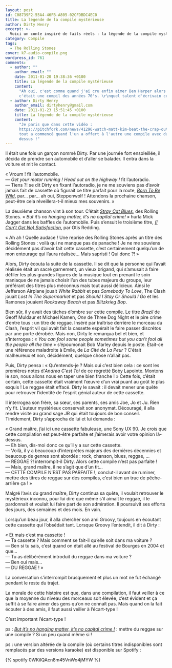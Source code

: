 ```yaml
---
layout: post
id: C08739F2-55A4-46FB-A805-02CFDBDC4EC0
title: La légende de la compile mystérieuse
author: Dirty Henry
excerpt: >-
  Voici un conte inspiré de faits réels : la légende de la compile mystérieuse !
category: Compile
tags:
  - The Rolling Stones
cover: k7-audio-compile.png
wordpress_id: 761
comments:
  - author: ""
    author_email: ""
    date: 2011-01-20 19:38:36 +0100
    title: La légende de la compile mystérieuse
    content:
      "Ah oui, c'est comme quand j'ai cru enfin aimer Ben Harper alors que
      c'était une compil des années 70's. \r\nquel talent d'écrivain ce Dirty!"
  - author: Dirty Henry
    author_email: dirtyhenry@gmail.com
    date: 2011-01-23 15:51:45 +0100
    title: La légende de la compile mystérieuse
    content:
      "Je paris que dans cette vidéo :
      https://pitchfork.com/news/41296-watch-matt-kim-beat-the-crap-out-of-each-other-in-their-new-music-video-for-cameras/
      tout a commencé quand l'un a offert à l'autre une compile avec du reggae
      dessus !"
---
```


Il était une fois un garçon nommé Dirty. Par une journée fort ensoleillée, il
décida de prendre son automobile et d’aller se balader. Il entra dans la voiture
et mit le contact.

« Vroum ! fit l’automobile.  
— _Get your motor running ! Head out on the highway !_ fit l’autoradio.  
— Tiens ⁈ se dit Dirty en fixant l’autoradio, je ne me souviens pas d’avoir
jamais fait de cassette où figurait ce titre parfait pour la route, [_Born To Be
Wild_][1], par… par… ah oui, Steppenwolf ! Attendons la prochaine chanson,
peut-être cela réveillera-t-il mieux mes souvenirs. »

La deuxième chanson vint à son tour. C’était [_Stray Cat Blues_][2], des Rolling
Stones. « *But it’s no hanging matter, it’s no capital crime!* » hurla Mick
Jagger dans les baffles de l’automobile. Puis s’ensuit le troisième titre, [_(I
Can’t Get No) Satisfaction_][3], par Otis Redding.

« Ah ah ! Quelle audace ! Une reprise des Rolling Stones après un titre des
Rolling Stones : voilà qui ne manque pas de panache ! Je ne me souviens
décidément pas d’avoir fait cette cassette, c’est certainement quelqu’un de mon
entourage qui l’aura réalisée… Mais sapristi ! Qui donc ⁈ »

Alors, Dirty écouta la suite de la cassette. Il se dit que la personne qui
l’avait réalisée était un sacré garnement, un vieux brigand, qui s’amusait à
faire défiler les plus grandes figures de la musique tout en prenant le soin
maniaque de ne jamais choisir l’un des tubes majeurs du groupe, leur préférant
des titres plus méconnus mais tout aussi délicieux. Ainsi le Jefferson Airplane
jouait _White Rabbit_ et pas _Somebody To Love_, The Clash jouait _Lost In The
Supermarket_ et pas _Should I Stay Or Should I Go_ et les Ramones jouaient
_Rockaway Beach_ et pas _Blitzkrieg Bop_.

Bien sûr, il y avait des tâches d’ombre sur cette compile. Le titre _Brazil_ de
Geoff Muldaur et Michael Kamen, _One_ de Three Dog Night et le pire crime
d’entre tous : un titre de reggae. Inséré par traîtrise derrière le morceau du
Clash, l’esprit vil qui avait fait la cassette espérait le faire passer
discrétos par une porte dérobée. Mais non, Dirty le remarqua bel et bien, et
s’interrogea : « *You can fool some people sometimes but you can’t fool all the
people all the time* » s’époumonait Bob Marley depuis le poste. Etait-ce une
référence maladroite à Emile, de *La Cité de La Peur* ? C’était malheureux et
non, décidément, quelque chose n’allait pas.

Puis, Dirty pensa : « Qu’entends-je ? Mais oui c’est bien cela : ce sont les
premières notes d’_Andrea C’est Toi_ de ce regretté Boby Lapointe. Montons le
son, nous allons nous en taper une bien franche ! » Cette fois, c’était certain,
cette cassette était vraiment l’œuvre d’un vrai puant au goût le plus exquis !
Le reggae était effacé. Dirty le savait : il devait mener une quête pour
retrouver l’identité de l’esprit génial auteur de cette cassette.

Il interrogea son frère, sa sœur, ses parents, ses amis Joe, Jo et Ju. Rien n’y
fit. L’auteur mystérieux conservait son anonymat. Découragé, il alla rendre
visite au grand sage JR qui était toujours de bon conseil. Timidement, Dirty
s’approcha de lui et lui demanda :

« Grand maître, j’ai ici une cassette fabuleuse, une Sony UX 90. Je crois que
cette compilation est peut-être parfaite et j’aimerais avoir votre opinion
là-dessus.  
— Eh bien, dis-moi donc ce qu’il y a sur cette cassette.  
— Voilà, il y a beaucoup d’interprètes majeurs des dernières décennies et
beaucoup de genres sont abordés : rock, chanson, blues, reggae, …  
— REGGAE ⁈ interrompit-il Dirty. Alors cette compile n’est pas parfaite !  
— Mais, grand maître, il ne s’agit que d’un tit…  
— CETTE COMPILE N’EST PAS PARFAITE !, conclut-il avant de ruminer, mettre des
titres de reggae sur des compiles, c’est bien un truc de pêche-arrière ça ! »

Malgré l’avis du grand maître, Dirty continua sa quête, il voulait retrouver le
mystérieux inconnu, pour lui dire que même s’il aimait le reggae, il le
pardonnait et voulait lui faire part de son admiration. Il poursuivit ses
efforts des jours, des semaines et des mois. En vain.

Lorsqu’un beau jour, il alla chercher son ami Groovy, toujours en écoutant cette
cassette qui l’obsédait tant. Lorsque Groovy l’entendit, il dit à Dirty :

« Et mais c’est ma cassette !  
— Ta cassette ? Mais comment se fait-il qu’elle soit dans ma voiture ?  
— Ben si tu sais, c’est quand on était allé au festival de Bourges en 2004 et
que…  
— Tu as délibérément introduit du reggae dans ma voiture ?  
— Ben oui mais…  
— DU REGGAE ! »

La conversation s’interrompit brusquement et plus un mot ne fut échangé pendant
le reste du trajet.

La morale de cette histoire est que, dans une compilation, il faut veiller à ce
que la moyenne du niveau des morceaux soit élevée, c’est évident et ça suffit à
se faire aimer des gens qu’on ne connaît pas. Mais quand on la fait écouter à
des amis, il faut aussi veiller à l’écart-type !

C’est important l’écart-type !

ps : [_But it’s no hanging matter, it’s no capital crime !_][4] : mettre du
reggae sur une compile ? Si un peu quand même si !

ps : une version altérée de la compile (où certains titres indisponibles sont
remplacés par des versions karaoke) est disponible sur Spotify :

{% spotify 0WKilQAcn8m45VnWo4jMYW %}

[1]: https://song.link/fr/i/1425253292
[2]: https://song.link/fr/i/1500643414
[3]: https://song.link/fr/i/213596283
[4]: https://genius.com/8589113 "Paroles de Stray Cat Blues, des Rolling Stones"
